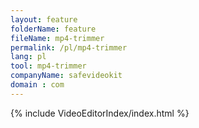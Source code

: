```yaml
---
layout: feature
folderName: feature
fileName: mp4-trimmer
permalink: /pl/mp4-trimmer
lang: pl
tool: mp4-trimmer
companyName: safevideokit
domain : com
---
```


{% include VideoEditorIndex/index.html %}

   